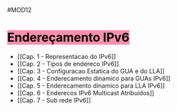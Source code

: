#MOD12

# <mark style="background: #FF5582A6;">Endereçamento IPv6</mark>

- [[Cap. 1 - Representacao do IPv6]]
- [[Cap. 2 - Tipos de endereco IPv6]]
- [[Cap. 3 - Configuracao Estatica do GUA e do LLA]]
- [[Cap. 4 - Enderecamento dinamico para GUAs IPv6]]
- [[Cap. 5 - Enderecamento dinamico para LLA IPv6]]
- [[Cap. 6 - Enderecos IPv6 Multicast Atribuidos]]
- [[Cap. 7 - Sub rede IPv6]]